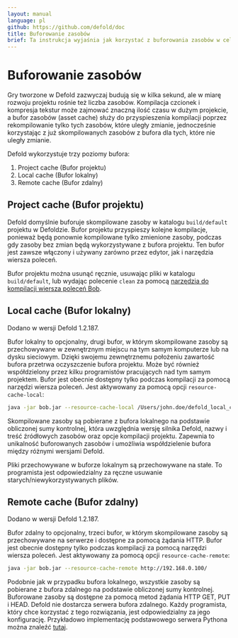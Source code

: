 ```yaml
---
layout: manual
language: pl
github: https://github.com/defold/doc
title: Buforowanie zasobów
brief: Ta instrukcja wyjaśnia jak korzystać z buforowania zasobów w celu przyspieszenia budowania.
---
```


# Buforowanie zasobów

Gry tworzone w Defold zazwyczaj budują się w kilka sekund, ale w miarę rozwoju projektu rośnie też liczba zasobów. Kompilacja czcionek i kompresja tekstur może zajmować znaczną ilość czasu w dużym projekcie, a bufor zasobów (asset cache) służy do przyspieszenia kompilacji poprzez rekompilowanie tylko tych zasobów, które uległy zmianie, jednocześnie korzystając z już skompilowanych zasobów z bufora dla tych, które nie uległy zmianie.

Defold wykorzystuje trzy poziomy bufora:

1. Project cache (Bufor projektu)
2. Local cache (Bufor lokalny)
3. Remote cache (Bufor zdalny)

## Project cache (Bufor projektu)

Defold domyślnie buforuje skompilowane zasoby w katalogu `build/default` projektu w Defoldzie. Bufor projektu przyspieszy kolejne kompilacje, ponieważ będą ponownie kompilowane tylko zmienione zasoby, podczas gdy zasoby bez zmian będą wykorzystywane z bufora projektu. Ten bufor jest zawsze włączony i używany zarówno przez edytor, jak i narzędzia wiersza poleceń.

Bufor projektu można usunąć ręcznie, usuwając pliki w katalogu `build/default`, lub wydając polecenie `clean` za pomocą [narzędzia do kompilacji wiersza poleceń Bob](/manuals/bob).

## Local cache (Bufor lokalny)

Dodano w wersji Defold 1.2.187.

Bufor lokalny to opcjonalny, drugi bufor, w którym skompilowane zasoby są przechowywane w zewnętrznym miejscu na tym samym komputerze lub na dysku sieciowym. Dzięki swojemu zewnętrznemu położeniu zawartość bufora przetrwa oczyszczenie bufora projektu. Może być również współdzielony przez kilku programistów pracujących nad tym samym projektem. Bufor jest obecnie dostępny tylko podczas kompilacji za pomocą narzędzi wiersza poleceń. Jest aktywowany za pomocą opcji `resource-cache-local`:


```sh
java -jar bob.jar --resource-cache-local /Users/john.doe/defold_local_cache
```
Skompilowane zasoby są pobierane z bufora lokalnego na podstawie obliczonej sumy kontrolnej, która uwzględnia wersję silnika Defold, nazwy i treść źródłowych zasobów oraz opcje kompilacji projektu. Zapewnia to unikalność buforowanych zasobów i umożliwia współdzielenie bufora między różnymi wersjami Defold.

<div class='sidenote' markdown='1'>
Pliki przechowywane w buforze lokalnym są przechowywane na stałe. To programista jest odpowiedzialny za ręczne usuwanie starych/niewykorzystywanych plików.
</div>


## Remote cache (Bufor zdalny)

Dodano w wersji Defold 1.2.187.

Bufor zdalny to opcjonalny, trzeci bufor, w którym skompilowane zasoby są przechowywane na serwerze i dostępne za pomocą żądania HTTP. Bufor jest obecnie dostępny tylko podczas kompilacji za pomocą narzędzi wiersza poleceń. Jest aktywowany za pomocą opcji `resource-cache-remote`:

```sh
java -jar bob.jar --resource-cache-remote http://192.168.0.100/
```

Podobnie jak w przypadku bufora lokalnego, wszystkie zasoby są pobierane z bufora zdalnego na podstawie obliczonej sumy kontrolnej. Buforowane zasoby są dostępne za pomocą metod żądania HTTP GET, PUT i HEAD. Defold nie dostarcza serwera bufora zdalnego. Każdy programista, który chce korzystać z tego rozwiązania, jest odpowiedzialny za jego konfigurację. Przykładowo implementację podstawowego serwera Pythona można znaleźć [tutaj](https://github.com/britzl/httpserver-python).
